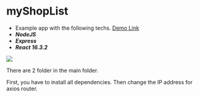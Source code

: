 # myShopList
* Example app with the following techs. [Demo Link](http://35.234.113.121/)
* ***NodeJS***
* ***Express***
* ***React 16.3.2*** 

![](https://raw.githubusercontent.com/y7usuf/myShopList/master/showcase/app.png)

There are 2 folder in the main folder.

First, you have to install all dependencies. Then change the IP address for axios router.